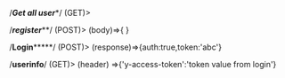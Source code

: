 /*****Get all user******/
(GET)>


/*******register*********/
(POST)>
(body)=>{ }

/******Login***********/
(POST)>
(response)=>{auth:true,token:'abc'}


/********userinfo********/
(GET)>
(header) =>{'y-access-token':'token value from login'}